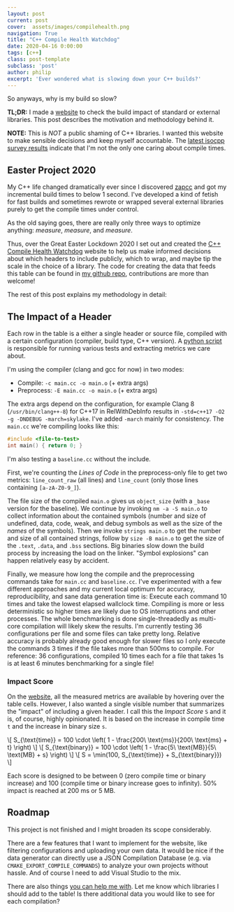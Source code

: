 ```yaml
---
layout: post
current: post
cover:  assets/images/compilehealth.png
navigation: True
title: "C++ Compile Health Watchdog"
date: 2020-04-16 0:00:00
tags: [c++]
class: post-template
subclass: 'post'
author: philip
excerpt: 'Ever wondered what is slowing down your C++ builds?'
---
```


So anyways, why is my build so slow?

**TL;DR:** I made a [website](/projects/compile-health) to check the build impact of standard or external libraries. This post describes the motivation and methodology behind it.

**NOTE:** This is _NOT_ a public shaming of C++ libraries. I wanted this website to make sensible decisions and keep myself accountable. 
The [latest isocpp survey results](https://isocpp.org/blog/2020/04/results-summary-2020-global-developer-survey-lite) indicate that I'm not the only one caring about compile times.


## Easter Project 2020

My C++ life changed dramatically ever since I discovered [zapcc](https://github.com/yrnkrn/zapcc) and got my incremental build times to below 1 second.
I've developed a kind of fetish for fast builds and sometimes rewrote or wrapped several external libraries purely to get the compile times under control.

As the old saying goes, there are really only three ways to optimize anything: _measure_, _measure_, and _measure_.

Thus, over the Great Easter Lockdown 2020 I set out and created the [C++ Compile Health Watchdog](/projects/compile-health) website to help us make informed decisions about which headers to include publicly, which to wrap, and maybe tip the scale in the choice of a library.
The code for creating the data that feeds this table can be found in [my github repo](https://github.com/Philip-Trettner/cpp-compile-overhead), contributions are more than welcome!

The rest of this post explains my methodology in detail:


## The Impact of a Header

Each row in the table is a either a single header or source file, compiled with a certain configuration (compiler, build type, C++ version).
A [python script](https://github.com/Philip-Trettner/cpp-compile-overhead/blob/master/scripts/analyze-file.py) is responsible for running various tests and extracting metrics we care about.

I'm using the compiler (clang and gcc for now) in two modes:

* Compile: `-c main.cc -o main.o` (+ extra args)
* Preprocess: `-E main.cc -o main.o` (+ extra args)

The extra args depend on the configuration, for example Clang 8 (`/usr/bin/clang++-8`) for C++17 in RelWithDebInfo results in `-std=c++17 -O2 -g -DNDEBUG -march=skylake`. I've added `-march` mainly for consistency.
The `main.cc` we're compiling looks like this:

```cpp
#include <file-to-test>
int main() { return 0; }
```

I'm also testing a `baseline.cc` without the include.

First, we're counting the _Lines of Code_ in the preprocess-only file to get two metrics: `line_count_raw` (all lines) and `line_count` (only those lines containing `[a-zA-Z0-9_]`).

The file size of the compiled `main.o` gives us `object_size` (with a `_base` version for the baseline).
We continue by invoking `nm -a -S main.o` to collect information about the contained symbols (number and size of undefined, data, code, weak, and debug symbols as well as the size of the _names_ of the symbols).
Then we invoke `strings main.o` to get the number and size of all contained strings, follow by `size -B main.o` to get the size of the `.text`, `.data`, and `.bss` sections.
Big binaries slow down the build process by increasing the load on the linker.
"Symbol explosions" can happen relatively easy by accident.

Finally, we measure how long the compile and the preprocessing commands take for `main.cc` and `baseline.cc`.
I've experimented with a few different approaches and my current local optimum for accuracy, reproducibility, and sane data generation time is:
Execute each command 10 times and take the lowest elapsed wallclock time.
Compiling is more or less deterministic so higher times are likely due to OS interruptions and other processes.
The whole benchmarking is done single-threadedly as multi-core compilation will likely skew the results.
I'm currently testing 36 configurations per file and some files can take pretty long.
Relative accuracy is probably already good enough for slower files so I only execute the commands 3 times if the file takes more than 500ms to compile.
For reference: 36 configurations, compiled 10 times each for a file that takes 1s is at least 6 minutes benchmarking for a single file!


### Impact Score

On the [website](/projects/compile-health), all the measured metrics are available by hovering over the table cells.
However, I also wanted a single visible number that summarizes the "impact" of including a given header.
I call this the _Impact Score_ `S` and it is, of course, highly opinionated.
It is based on the increase in compile time `t` and the increase in binary size `s`.

\\[ S_{\text{time}} = 100 \cdot \left( 1 - \frac{200\ \text{ms}}{200\ \text{ms} + t} \right) \\]
\\[ S_{\text{binary}} = 100 \cdot \left( 1 - \frac{5\ \text{MB}}{5\ \text{MB} + s} \right) \\]
\\[ S = \min(100, S_{\text{time}} + S_{\text{binary}}) \\]

Each score is designed to be between 0 (zero compile time or binary increase) and 100 (compile time or binary increase goes to infinity).
50% impact is reached at 200 ms or 5 MB.


## Roadmap

This project is not finished and I might broaden its scope considerably.

There are a few features that I want to implement for the website, like filtering configurations and uploading your own data.
It would be nice if the data generator can directly use a JSON Compilation Database (e.g. via `CMAKE_EXPORT_COMPILE_COMMANDS`) to analyze your own projects without hassle.
And of course I need to add Visual Studio to the mix.

There are also things [you can help me with](https://github.com/Philip-Trettner/cpp-compile-overhead#contributing).
Let me know which libraries I should add to the table!
Is there additional data you would like to see for each compilation?
